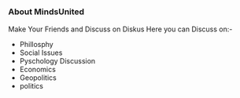 # 

### About MindsUnited
Make Your Friends and Discuss on Diskus
 Here you can Discuss on:- 

- Phillosphy 
- Social Issues
- Pyschology Discussion
- Economics 
- Geopolitics 
- politics 

 
